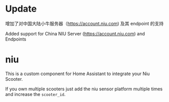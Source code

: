 # Update

增加了对中国大陆小牛服务器（https://account.niu.com) 及其 endpoint 的支持
 
Added support for China NIU Server (https://account.niu.com) and Endpoints

# niu

This is a custom component for Home Assistant to integrate your Niu Scooter.


If you own multiple scooters just add the niu sensor platform multiple times and increase the `scooter_id`.

